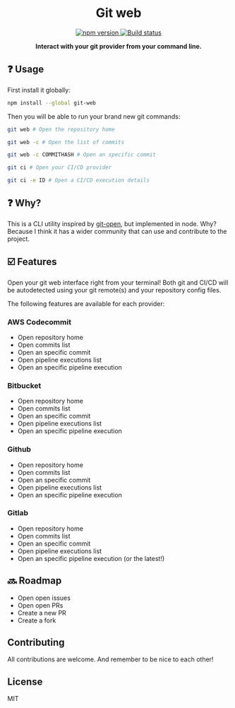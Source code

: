 <h1 align="center">Git web</h1>

<p align="center">

<a href="https://www.npmjs.com/package/git-web">
	<img src="https://badge.fury.io/js/git-web.svg" alt="npm version" />
</a>

<a href="https://github.com/jormaechea/git-web/actions?query=workflow%3A%22Build+Status%22">
	<img src="https://github.com/jormaechea/git-web/workflows/Build%20Status/badge.svg" alt="Build status" />
</a>

<!--
<a href="https://coveralls.io/github/jormaechea/git-web?branch=master">
	<img src="https://coveralls.io/repos/github/jormaechea/git-web/badge.svg?branch=master" alt="Coverage status" />
</a>
-->

</p>

<p align="center">
	<strong>Interact with your git provider from your command line.</strong>
</p>

## :question: Usage

First install it globally:

```sh
npm install --global git-web
```

Then you will be able to run your brand new git commands:

```sh
git web # Open the repository home

git web -c # Open the list of commits

git web -c COMMITHASH # Open an specific commit

git ci # Open your CI/CD provider

git ci -e ID # Open a CI/CD execution details
```

## :question: Why?

This is a CLI utility inspired by [git-open](https://github.com/paulirish/git-open), but implemented in node. Why? Because I think it has a wider community that can use and contribute to the project.

## :ballot_box_with_check: Features

Open your git web interface right from your terminal! Both git and CI/CD will be autodetected using your git remote(s) and your repository config files.

The following features are available for each provider:

### AWS Codecommit

- Open repository home
- Open commits list
- Open an specific commit
- Open pipeline executions list
- Open an specific pipeline execution

### Bitbucket

- Open repository home
- Open commits list
- Open an specific commit
- Open pipeline executions list
- Open an specific pipeline execution

### Github

- Open repository home
- Open commits list
- Open an specific commit
- Open pipeline executions list
- Open an specific pipeline execution

### Gitlab

- Open repository home
- Open commits list
- Open an specific commit
- Open pipeline executions list
- Open an specific pipeline execution (or the latest!)

## :soon: Roadmap

- Open open issues
- Open open PRs
- Create a new PR
- Create a fork

## Contributing

All contributions are welcome. And remember to be nice to each other!

## License

MIT
